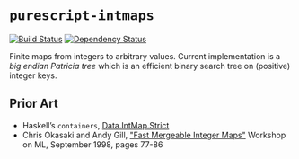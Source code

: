 
# `purescript-intmaps`

[![Build Status](https://travis-ci.org/tel/purescript-intmaps.svg?branch=master)](https://travis-ci.org/tel/purescript-intmaps)
[![Dependency Status](https://www.versioneye.com/user/projects/56981655af789b002e000b59/badge.svg?style=flat)](https://www.versioneye.com/user/projects/56981655af789b002e000b59)

Finite maps from integers to arbitrary values. Current implementation is a *big
endian Patricia tree* which is an efficient binary search tree on (positive)
integer keys.

## Prior Art

- Haskell’s `containers`,
  [Data.IntMap.Strict](https://hackage.haskell.org/package/containers-0.5.7.1/docs/Data-IntMap-Strict.html)
- Chris Okasaki and Andy Gill, ["Fast Mergeable Integer
  Maps"](http://citeseer.ist.psu.edu/okasaki98fast.html) Workshop on ML,
  September 1998, pages 77-86


